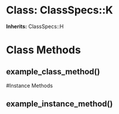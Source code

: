 # Class: ClassSpecs::K
**Inherits:** ClassSpecs::H
    



# Class Methods
## example_class_method() [](#method-c-example_class_method)

#Instance Methods
## example_instance_method() [](#method-i-example_instance_method)

